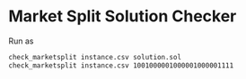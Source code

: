 # Market Split Solution Checker

Run as 

```bash
check_marketsplit instance.csv solution.sol
check_marketsplit instance.csv 1001000001000001000001111
```